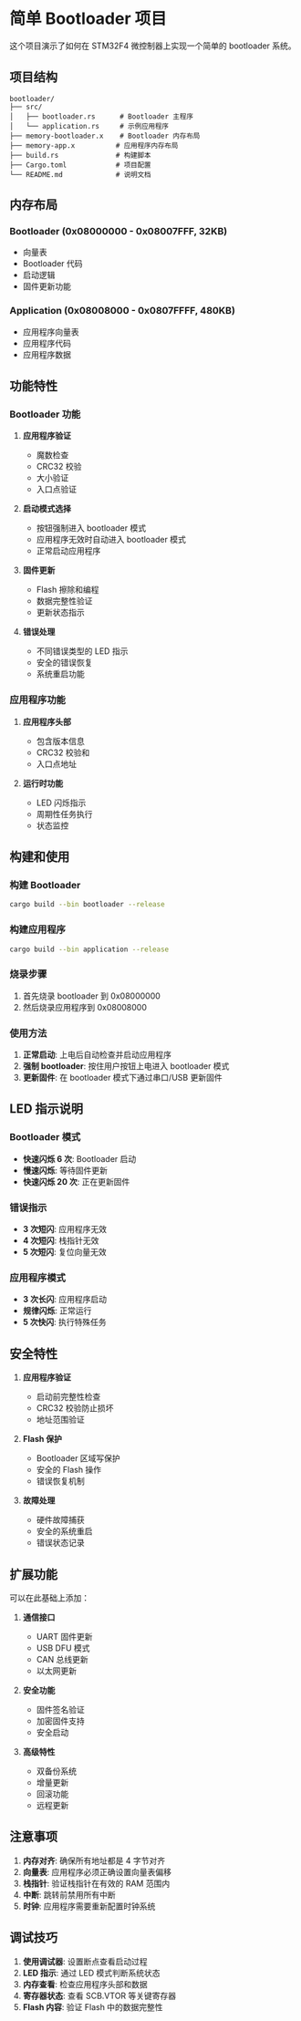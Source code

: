 # 简单 Bootloader 项目

这个项目演示了如何在 STM32F4 微控制器上实现一个简单的 bootloader 系统。

## 项目结构

```
bootloader/
├── src/
│   ├── bootloader.rs      # Bootloader 主程序
│   └── application.rs     # 示例应用程序
├── memory-bootloader.x    # Bootloader 内存布局
├── memory-app.x          # 应用程序内存布局
├── build.rs              # 构建脚本
├── Cargo.toml            # 项目配置
└── README.md             # 说明文档
```

## 内存布局

### Bootloader (0x08000000 - 0x08007FFF, 32KB)
- 向量表
- Bootloader 代码
- 启动逻辑
- 固件更新功能

### Application (0x08008000 - 0x0807FFFF, 480KB)
- 应用程序向量表
- 应用程序代码
- 应用程序数据

## 功能特性

### Bootloader 功能
1. **应用程序验证**
   - 魔数检查
   - CRC32 校验
   - 大小验证
   - 入口点验证

2. **启动模式选择**
   - 按钮强制进入 bootloader 模式
   - 应用程序无效时自动进入 bootloader 模式
   - 正常启动应用程序

3. **固件更新**
   - Flash 擦除和编程
   - 数据完整性验证
   - 更新状态指示

4. **错误处理**
   - 不同错误类型的 LED 指示
   - 安全的错误恢复
   - 系统重启功能

### 应用程序功能
1. **应用程序头部**
   - 包含版本信息
   - CRC32 校验和
   - 入口点地址

2. **运行时功能**
   - LED 闪烁指示
   - 周期性任务执行
   - 状态监控

## 构建和使用

### 构建 Bootloader
```bash
cargo build --bin bootloader --release
```

### 构建应用程序
```bash
cargo build --bin application --release
```

### 烧录步骤
1. 首先烧录 bootloader 到 0x08000000
2. 然后烧录应用程序到 0x08008000

### 使用方法
1. **正常启动**: 上电后自动检查并启动应用程序
2. **强制 bootloader**: 按住用户按钮上电进入 bootloader 模式
3. **更新固件**: 在 bootloader 模式下通过串口/USB 更新固件

## LED 指示说明

### Bootloader 模式
- **快速闪烁 6 次**: Bootloader 启动
- **慢速闪烁**: 等待固件更新
- **快速闪烁 20 次**: 正在更新固件

### 错误指示
- **3 次短闪**: 应用程序无效
- **4 次短闪**: 栈指针无效
- **5 次短闪**: 复位向量无效

### 应用程序模式
- **3 次长闪**: 应用程序启动
- **规律闪烁**: 正常运行
- **5 次快闪**: 执行特殊任务

## 安全特性

1. **应用程序验证**
   - 启动前完整性检查
   - CRC32 校验防止损坏
   - 地址范围验证

2. **Flash 保护**
   - Bootloader 区域写保护
   - 安全的 Flash 操作
   - 错误恢复机制

3. **故障处理**
   - 硬件故障捕获
   - 安全的系统重启
   - 错误状态记录

## 扩展功能

可以在此基础上添加：

1. **通信接口**
   - UART 固件更新
   - USB DFU 模式
   - CAN 总线更新
   - 以太网更新

2. **安全功能**
   - 固件签名验证
   - 加密固件支持
   - 安全启动

3. **高级特性**
   - 双备份系统
   - 增量更新
   - 回滚功能
   - 远程更新

## 注意事项

1. **内存对齐**: 确保所有地址都是 4 字节对齐
2. **向量表**: 应用程序必须正确设置向量表偏移
3. **栈指针**: 验证栈指针在有效的 RAM 范围内
4. **中断**: 跳转前禁用所有中断
5. **时钟**: 应用程序需要重新配置时钟系统

## 调试技巧

1. **使用调试器**: 设置断点查看启动过程
2. **LED 指示**: 通过 LED 模式判断系统状态
3. **内存查看**: 检查应用程序头部和数据
4. **寄存器状态**: 查看 SCB.VTOR 等关键寄存器
5. **Flash 内容**: 验证 Flash 中的数据完整性